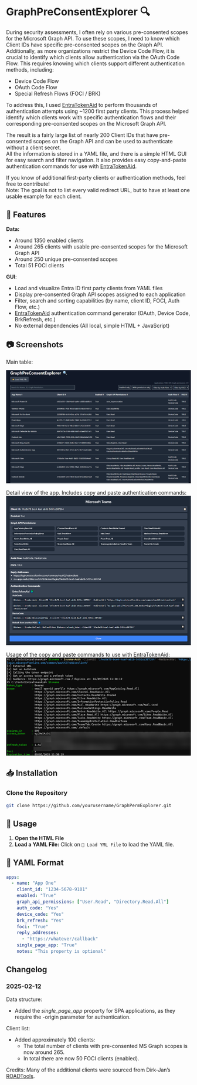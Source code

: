 # GraphPreConsentExplorer 🔍

During security assessments, I often rely on various pre-consented scopes for the Microsoft Graph API. To use these scopes, I need to know which Client IDs have specific pre-consented scopes on the Graph API. Additionally, as more organizations restrict the Device Code Flow, it is crucial to identify which clients allow authentication via the OAuth Code Flow. This requires knowing which clients support different authentication methods, including:
- Device Code Flow
- OAuth Code Flow
- Special Refresh Flows (FOCI / BRK)

To address this, I used [EntraTokenAid](https://github.com/zh54321/EntraTokenAid) to perform thousands of authentication attempts using ~1200 first party clients. This process helped identify which clients work with specific authentication flows and their corresponding pre-consented scopes on the Microsoft Graph API.

The result is a fairly large list of nearly 200 Client IDs that have pre-consented scopes on the Graph API and can be used to authenticate without a client secret.  
All the information is stored in a YAML file, and there is a simple HTML GUI for easy search and filter navigation. It also provides easy copy-and-paste authentication commands for use with [EntraTokenAid](https://github.com/zh54321/EntraTokenAid).

If you know of additional first-party clients or authentication methods, feel free to contribute!  
Note: The goal is not to list every valid redirect URL, but to have at least one usable example for each client.

## 🚀 Features

**Data:**
- Around 1350 enabled clients
- Around 265 clients with usable pre-consented scopes for the Microsoft Graph API
- Around 250 unique pre-consented scopes
- Total 51 FOCI clients


**GUI**:
- Load and visualize Entra ID first party clients from YAML files
- Display pre-consented Graph API scopes assigned to each application
- Filter, search and sorting capabilities (by name, client ID, FOCI, Auth Flow, etc.)
- [EntraTokenAid](https://github.com/zh54321/EntraTokenAid) authentication command generator (OAuth, Device Code, BrkRefresh, etc.)
- No external dependencies (All local, simple HTML + JavaScript)


## 📷 Screenshots
Main table:

![alt text](images/mainview.png)

Detail view of the app. Includes copy and paste authentication commands:  
![alt text](images/appdetails.png)

Usage of the copy and paste commands to use with [EntraTokenAid](https://github.com/zh54321/EntraTokenAid):  
![alt text](images/EntraTokenAid.png)

## 📥 Installation


### Clone the Repository
```bash
git clone https://github.com/yourusername/GraphPermExplorer.git
```

## 📌 Usage
1. **Open the HTML File**
2. **Load a YAML File:** Click on `📂 Load YML File` to load the YAML file.



## 📖 YAML Format
```yaml
apps:
  - name: "App One"
    client_id: "1234-5678-9101"
    enabled: "True"
    graph_api_permissions: ["User.Read", "Directory.Read.All"]
    auth_code: "Yes"
    device_code: "Yes"
    brk_refresh: "Yes"
    foci: "True"
    reply_addresses:
      - "https://whatever/callback"
    single_page_app: "True"
    notes: "This property is optional"
```

## Changelog

### 2025-02-12
Data structure:
- Added the *single_page_app* property for SPA applications, as they require the -origin parameter for authentication.

Client list:
- Added approximately 100 clients:
  - The total number of clients with pre-consented MS Graph scopes is now around 265.
  - In total there are now 50 FOCI clients (enabled). 

Credits: Many of the additional clients were sourced from Dirk-Jan’s [ROADTools](https://github.com/dirkjanm/ROADtools).
